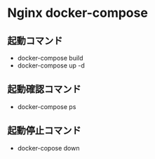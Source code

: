 # Nginx docker-compose

## 起動コマンド
- docker-compose build
- docker-compose up -d

## 起動確認コマンド
- docker-compose ps

## 起動停止コマンド
- docker-copose down



